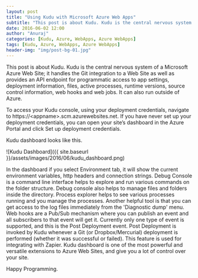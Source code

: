 ```yaml
---
layout: post
title: "Using Kudu with Microsoft Azure Web Apps"
subtitle: "This post is about Kudu. Kudu is the central nervous system of a Microsoft Azure Web Site; it handles the Git integration to a Web Site as well as provides an API endpoint for programmatic access to app settings, deployment information, files, active processes, runtime versions, source control information, web hooks and web jobs. It can also run outside of Azure."
date: 2016-06-02 12:00
author: "Anuraj"
categories: [Kudu, Azure, WebApps, Azure WebApps]
tags: [Kudu, Azure, WebApps, Azure WebApps]
header-img: "img/post-bg-01.jpg"
---
```

This post is about Kudu. Kudu is the central nervous system of a Microsoft Azure Web Site; it handles the Git integration to a Web Site as well as provides an API endpoint for programmatic access to app settings, deployment information, files, active processes, runtime versions, source control information, web hooks and web jobs. It can also run outside of Azure.

To access your Kudu console, using your deployment credentials, navigate to https://&lt;appname&gt;.scm.azurewebsites.net. If you have never set up your deployment credentials, you can open your site’s dashboard in the Azure Portal and click Set up deployment credentials. 

Kudu dashboard looks like this.

![Kudu Dashboard]({{ site.baseurl }}/assets/images/2016/06/kudu_dashboard.png)

In the dashboard if you select Environment tab, it will show the current environment variables, http headers and connection strings. Debug Console is a command line interface helps to explore and run various commands on the folder structure. Debug console also helps to manage files and folders inside the directory. Process explorer helps to see various processes running and you manage the processes. Another helpful tool is that you can get access to the log files immediately from the 'Diagnostic dump' menu. Web hooks are a Pub/Sub mechanism where you can publish an event and all subscribers to that event will get it. Currently only one type of event is supported, and this is the Post Deployment event. Post Deployment is invoked by Kudu whenever a Git (or Dropbox/Mercurial) deployment is performed (whether it was successful or failed). This feature is used for integrating with Zapier. Kudu dashboard is one of the most powerful and versatile extensions to Azure Web Sites, and give you a lot of control over your site.

Happy Programming.
